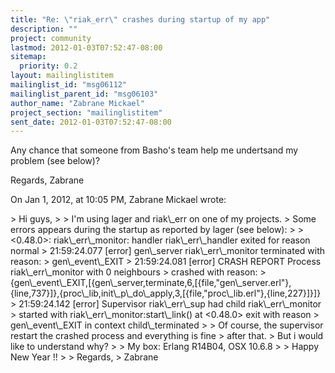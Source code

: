 ```yaml
---
title: "Re: \"riak_err\" crashes during startup of my app"
description: ""
project: community
lastmod: 2012-01-03T07:52:47-08:00
sitemap:
  priority: 0.2
layout: mailinglistitem
mailinglist_id: "msg06112"
mailinglist_parent_id: "msg06103"
author_name: "Zabrane Mickael"
project_section: "mailinglistitem"
sent_date: 2012-01-03T07:52:47-08:00
---
```



Any chance that someone from Basho's team help me undertsand my problem (see 
below)?

Regards,
Zabrane


On Jan 1, 2012, at 10:05 PM, Zabrane Mickael wrote:

&gt; Hi guys,
&gt; 
&gt; I'm using lager and riak\\_err on one of my projects.
&gt; Some errors appears during the startup as reported by lager (see below):
&gt; 
&gt; &lt;0.48.0&gt;: riak\\_err\\_monitor: handler riak\\_err\\_handler exited for reason normal
&gt; 21:59:24.077 [error] gen\\_server riak\\_err\\_monitor terminated with reason: 
&gt; gen\\_event\\_EXIT
&gt; 21:59:24.081 [error] CRASH REPORT Process riak\\_err\\_monitor with 0 neighbours 
&gt; crashed with reason: 
&gt; {gen\\_event\\_EXIT,[{gen\\_server,terminate,6,[{file,"gen\\_server.erl"},{line,737}]},{proc\\_lib,init\\_p\\_do\\_apply,3,[{file,"proc\\_lib.erl"},{line,227}]}]}
&gt; 21:59:24.142 [error] Supervisor riak\\_err\\_sup had child riak\\_err\\_monitor 
&gt; started with riak\\_err\\_monitor:start\\_link() at &lt;0.48.0&gt; exit with reason 
&gt; gen\\_event\\_EXIT in context child\\_terminated
&gt; 
&gt; Of course, the supervisor restart the crashed process and everything is fine 
&gt; after that.
&gt; But i would like to understand why?
&gt; 
&gt; My box: Erlang R14B04, OSX 10.6.8
&gt; 
&gt; Happy New Year !!
&gt; 
&gt; Regards,
&gt; Zabrane

